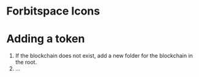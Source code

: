 # Forbitspace Icons

# Adding a token

1. If the blockchain does not exist, add a new folder for the blockchain in the root.
2. ...
